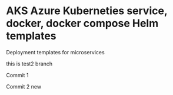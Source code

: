 # AKS Azure Kuberneties service, docker, docker compose Helm templates
Deployment templates for microservices

this is test2 branch


Commit 1

Commit 2 new

